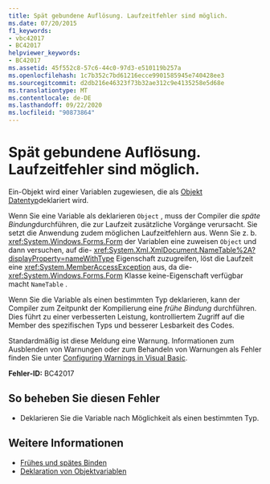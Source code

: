 ```yaml
---
title: Spät gebundene Auflösung. Laufzeitfehler sind möglich.
ms.date: 07/20/2015
f1_keywords:
- vbc42017
- BC42017
helpviewer_keywords:
- BC42017
ms.assetid: 45f552c8-57c6-44c0-97d3-e510119b257a
ms.openlocfilehash: 1c7b352c7bd61216ecce9901585945e740428ee3
ms.sourcegitcommit: d2db216e46323f73b32ae312c9e4135258e5d68e
ms.translationtype: MT
ms.contentlocale: de-DE
ms.lasthandoff: 09/22/2020
ms.locfileid: "90873864"
---
```

# <a name="late-bound-resolution-runtime-errors-could-occur"></a>Spät gebundene Auflösung. Laufzeitfehler sind möglich.

Ein-Objekt wird einer Variablen zugewiesen, die als [Objekt Datentyp](../data-types/object-data-type.md)deklariert wird.  
  
 Wenn Sie eine Variable als deklarieren `Object` , muss der Compiler die *späte Bindung*durchführen, die zur Laufzeit zusätzliche Vorgänge verursacht. Sie setzt die Anwendung zudem möglichen Laufzeitfehlern aus. Wenn Sie z. b. <xref:System.Windows.Forms.Form> der Variablen eine zuweisen `Object` und dann versuchen, auf die- <xref:System.Xml.XmlDocument.NameTable%2A?displayProperty=nameWithType> Eigenschaft zuzugreifen, löst die Laufzeit eine <xref:System.MemberAccessException> aus, da die- <xref:System.Windows.Forms.Form> Klasse keine-Eigenschaft verfügbar macht `NameTable` .  
  
 Wenn Sie die Variable als einen bestimmten Typ deklarieren, kann der Compiler zum Zeitpunkt der Kompilierung eine *frühe Bindung* durchführen. Dies führt zu einer verbesserten Leistung, kontrolliertem Zugriff auf die Member des spezifischen Typs und besserer Lesbarkeit des Codes.  
  
 Standardmäßig ist diese Meldung eine Warnung. Informationen zum Ausblenden von Warnungen oder zum Behandeln von Warnungen als Fehler finden Sie unter [Configuring Warnings in Visual Basic](/visualstudio/ide/configuring-warnings-in-visual-basic).  
  
 **Fehler-ID:** BC42017  
  
## <a name="to-correct-this-error"></a>So beheben Sie diesen Fehler  
  
- Deklarieren Sie die Variable nach Möglichkeit als einen bestimmten Typ.  
  
## <a name="see-also"></a>Weitere Informationen

- [Frühes und spätes Binden](../../programming-guide/language-features/early-late-binding/index.md)
- [Deklaration von Objektvariablen](../../programming-guide/language-features/variables/object-variable-declaration.md)
